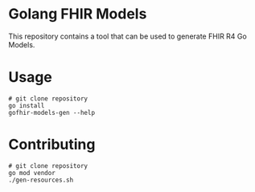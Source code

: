 # Golang FHIR Models

This repository contains a tool that can be used to generate FHIR R4 Go Models. 

# Usage

```
# git clone repository
go install
gofhir-models-gen --help
```

# Contributing

```
# git clone repository
go mod vendor
./gen-resources.sh
```
